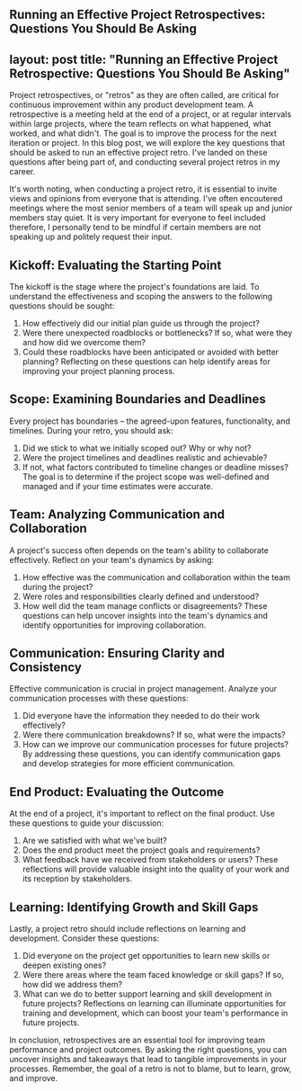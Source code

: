 Running an Effective Project Retrospectives: Questions You Should Be Asking
---
layout: post
title:  "Running an Effective Project Retrospective: Questions You Should Be Asking"
---


Project retrospectives, or "retros" as they are often called, are critical for continuous improvement within any product development team. A retrospective is a meeting held at the end of a project, or at regular intervals within large projects, where the team reflects on what happened, what worked, and what didn't. The goal is to improve the process for the next iteration or project. In this blog post, we will explore the key questions that should be asked to run an effective project retro. I've landed on these questions after being part of, and conducting several project retros in my career.

It's worth noting, when conducting a project retro, it is essential to invite views and opinions from everyone that is attending. I've often encoutered meetings where the most senior members of a team will speak up and junior members stay quiet. It is very important for everyone to feel included therefore, I personally tend to be mindful if certain members are not speaking up and politely request their input.

## Kickoff: Evaluating the Starting Point
The kickoff is the stage where the project's foundations are laid. To understand the effectiveness and scoping the answers to the following questions should be sought:

1. How effectively did our initial plan guide us through the project?
1. Were there unexpected roadblocks or bottlenecks? If so, what were they and how did we overcome them?
1. Could these roadblocks have been anticipated or avoided with better planning?
Reflecting on these questions can help identify areas for improving your project planning process.

## Scope: Examining Boundaries and Deadlines
Every project has boundaries – the agreed-upon features, functionality, and timelines. During your retro, you should ask:

1. Did we stick to what we initially scoped out? Why or why not?
1. Were the project timelines and deadlines realistic and achievable?
1. If not, what factors contributed to timeline changes or deadline misses?
The goal is to determine if the project scope was well-defined and managed and if your time estimates were accurate.

## Team: Analyzing Communication and Collaboration
A project's success often depends on the team's ability to collaborate effectively. Reflect on your team's dynamics by asking:

1. How effective was the communication and collaboration within the team during the project?
1. Were roles and responsibilities clearly defined and understood?
1. How well did the team manage conflicts or disagreements?
These questions can help uncover insights into the team's dynamics and identify opportunities for improving collaboration.

## Communication: Ensuring Clarity and Consistency
Effective communication is crucial in project management. Analyze your communication processes with these questions:

1. Did everyone have the information they needed to do their work effectively?
1. Were there communication breakdowns? If so, what were the impacts?
1. How can we improve our communication processes for future projects?
By addressing these questions, you can identify communication gaps and develop strategies for more efficient communication.

## End Product: Evaluating the Outcome
At the end of a project, it's important to reflect on the final product. Use these questions to guide your discussion:

1. Are we satisfied with what we've built?
1. Does the end product meet the project goals and requirements?
1. What feedback have we received from stakeholders or users?
These reflections will provide valuable insight into the quality of your work and its reception by stakeholders.

## Learning: Identifying Growth and Skill Gaps
Lastly, a project retro should include reflections on learning and development. Consider these questions:

1. Did everyone on the project get opportunities to learn new skills or deepen existing ones?
1. Were there areas where the team faced knowledge or skill gaps? If so, how did we address them?
1. What can we do to better support learning and skill development in future projects?
Reflections on learning can illuminate opportunities for training and development, which can boost your team's performance in future projects.

In conclusion, retrospectives are an essential tool for improving team performance and project outcomes. By asking the right questions, you can uncover insights and takeaways that lead to tangible improvements in your processes. Remember, the goal of a retro is not to blame, but to learn, grow, and improve.
